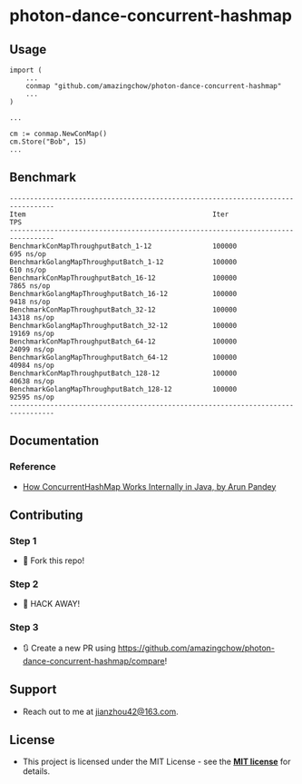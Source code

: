 # photon-dance-concurrent-hashmap

## Usage

```golang
import (
    ...
    conmap "github.com/amazingchow/photon-dance-concurrent-hashmap"
    ...
)

...

cm := conmap.NewConMap()
cm.Store("Bob", 15)
...
```

## Benchmark

```text
---------------------------------------------------------------------------------
Item                                              Iter               TPS 
---------------------------------------------------------------------------------
BenchmarkConMapThroughputBatch_1-12               100000               695 ns/op
BenchmarkGolangMapThroughputBatch_1-12            100000               610 ns/op
BenchmarkConMapThroughputBatch_16-12              100000              7865 ns/op
BenchmarkGolangMapThroughputBatch_16-12           100000              9418 ns/op
BenchmarkConMapThroughputBatch_32-12              100000             14318 ns/op
BenchmarkGolangMapThroughputBatch_32-12           100000             19169 ns/op
BenchmarkConMapThroughputBatch_64-12              100000             24099 ns/op
BenchmarkGolangMapThroughputBatch_64-12           100000             40984 ns/op
BenchmarkConMapThroughputBatch_128-12             100000             40638 ns/op
BenchmarkGolangMapThroughputBatch_128-12          100000             92595 ns/op
---------------------------------------------------------------------------------
```

## Documentation

### Reference

* [How ConcurrentHashMap Works Internally in Java, by Arun Pandey](https://dzone.com/articles/how-concurrenthashmap-works-internally-in-java)

## Contributing

### Step 1

* 🍴 Fork this repo!

### Step 2

* 🔨 HACK AWAY!

### Step 3

* 🔃 Create a new PR using https://github.com/amazingchow/photon-dance-concurrent-hashmap/compare!

## Support

* Reach out to me at <jianzhou42@163.com>.

## License

* This project is licensed under the MIT License - see the **[MIT license](http://opensource.org/licenses/mit-license.php)** for details.
